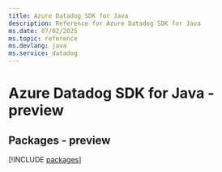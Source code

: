 ```yaml
---
title: Azure Datadog SDK for Java
description: Reference for Azure Datadog SDK for Java
ms.date: 07/02/2025
ms.topic: reference
ms.devlang: java
ms.service: datadog
---
```

# Azure Datadog SDK for Java - preview
## Packages - preview
[!INCLUDE [packages](datadog-index.md)]